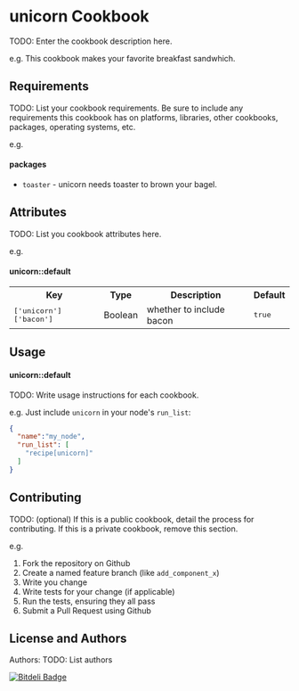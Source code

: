 unicorn Cookbook
================
TODO: Enter the cookbook description here.

e.g.
This cookbook makes your favorite breakfast sandwhich.

Requirements
------------
TODO: List your cookbook requirements. Be sure to include any requirements this cookbook has on platforms, libraries, other cookbooks, packages, operating systems, etc.

e.g.
#### packages
- `toaster` - unicorn needs toaster to brown your bagel.

Attributes
----------
TODO: List you cookbook attributes here.

e.g.
#### unicorn::default
<table>
  <tr>
    <th>Key</th>
    <th>Type</th>
    <th>Description</th>
    <th>Default</th>
  </tr>
  <tr>
    <td><tt>['unicorn']['bacon']</tt></td>
    <td>Boolean</td>
    <td>whether to include bacon</td>
    <td><tt>true</tt></td>
  </tr>
</table>

Usage
-----
#### unicorn::default
TODO: Write usage instructions for each cookbook.

e.g.
Just include `unicorn` in your node's `run_list`:

```json
{
  "name":"my_node",
  "run_list": [
    "recipe[unicorn]"
  ]
}
```

Contributing
------------
TODO: (optional) If this is a public cookbook, detail the process for contributing. If this is a private cookbook, remove this section.

e.g.
1. Fork the repository on Github
2. Create a named feature branch (like `add_component_x`)
3. Write you change
4. Write tests for your change (if applicable)
5. Run the tests, ensuring they all pass
6. Submit a Pull Request using Github

License and Authors
-------------------
Authors: TODO: List authors


[![Bitdeli Badge](https://d2weczhvl823v0.cloudfront.net/jetthoughts/unicorn_cookbook/trend.png)](https://bitdeli.com/free "Bitdeli Badge")

